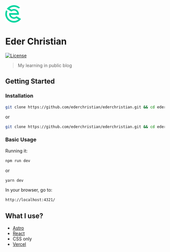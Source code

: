 <img src="docs/assets/svg/logo-eder-christian.svg" alt="Logo Eder Christian" width="50">

# Eder Christian

[![License](https://img.shields.io/github/license/ederchristian/ederchristian?color=%2300d59f)](https://github.com/ederchristian/ederchristian/blob/main/LICENSE)

> My learning in public blog

## Getting Started

### Installation

```sh
git clone https://github.com/ederchristian/ederchristian.git && cd ederchristian && npm install
```

or

```sh
git clone https://github.com/ederchristian/ederchristian.git && cd ederchristian && yarn
```

### Basic Usage

Running it:

```sh
npm run dev
```

or

```sh
yarn dev
```

In your browser, go to:

```sh
http://localhost:4321/
```

## What I use?

- [Astro](https://astro.build/)
- [React](https://reactjs.org)
- CSS only
- [Vercel](https://vercel.com/)
